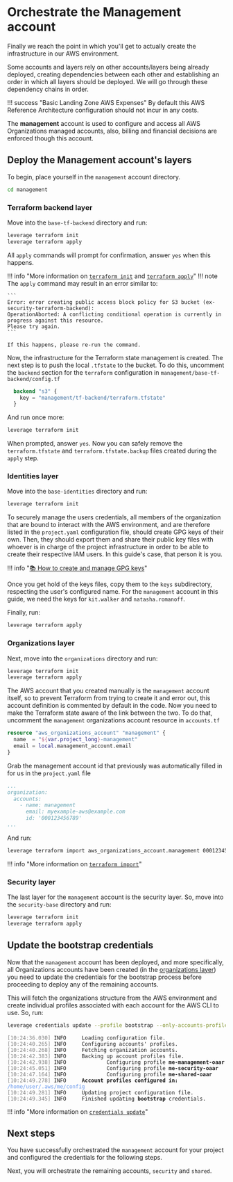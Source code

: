 # Orchestrate the Management account

Finally we reach the point in which you'll get to actually create the infrastructure in our AWS environment.

Some accounts and layers rely on other accounts/layers being already deployed, creating dependencies between each other and establishing an order in which all layers should be deployed. We will go through these dependency chains in order.

!!! success "Basic Landing Zone AWS Expenses"
    By default this AWS Reference Architecture configuration should not incur in any costs.

The **management** account is used to configure and access all AWS Organizations managed accounts, also, billing and financial decisions are enforced though this account.

## Deploy the Management account's layers

To begin, place yourself in the `management` account directory.

``` bash
cd management
```

### Terraform backend layer

Move into the `base-tf-backend` directory and run:

``` bash
leverage terraform init
leverage terraform apply
```

All `apply` commands will prompt for confirmation, answer `yes` when this happens.

!!! info "More information on [`terraform init`](../user-guide/base-workflow/leverage-cli/reference/terraform#init) and [`terraform apply`](../user-guide/base-workflow/leverage-cli/reference/terraform#apply)"
!!! note
    The `apply` command may result in an error similar to:

    ```
    Error: error creating public access block policy for S3 bucket (ex-security-terraform-backend): 
    OperationAborted: A conflicting conditional operation is currently in progress against this resource. 
    Please try again.
    ```

    If this happens, please re-run the command.

Now, the infrastructure for the Terraform state management is created. The next step is to push the local `.tfstate` to the bucket. To do this, uncomment the `backend` section for the `terraform` configuration in `management/base-tf-backend/config.tf`

``` terraform
  backend "s3" {
    key = "management/tf-backend/terraform.tfstate"
  }
```

And run once more:

``` bash
leverage terraform init
```

When prompted, answer `yes`. Now you can safely remove the `terraform.tfstate` and `terraform.tfstate.backup` files created during the `apply` step.

### Identities layer

Move into the `base-identities` directory and run:

``` bash
leverage terraform init
```

To securely manage the users credentials, all members of the organization that are bound to interact with the AWS environment, and are therefore listed in the `project.yaml` configuration file, should create GPG keys of their own. Then, they should export them and share their public key files with whoever is in charge of the project infrastructure in order to be able to create their respective IAM users. In this guide's case, that person it is you.

!!! info "[:books: How to create and manage GPG keys](../user-guide/identities/gpg/)"

Once you get hold of the keys files, copy them to the `keys` subdirectory, respecting the user's configured name. For the `management` account in this guide, we need the keys for `kit.walker` and `natasha.romanoff`.

Finally, run:

``` bash
leverage terraform apply
```

### Organizations layer

Next, move into the `organizations` directory and run:

``` bash
leverage terraform init
leverage terraform apply
```

The AWS account that you created manually is the `management` account itself, so to prevent Terraform from trying to create it and error out, this account definition is commented by default in the code. Now you need to make the Terraform state aware of the link between the two. To do that, uncomment the `management` organizations account resource in `accounts.tf`

``` terraform
resource "aws_organizations_account" "management" {
  name  = "${var.project_long}-management"
  email = local.management_account.email
}
```

Grab the management account id that previously was automatically filled in for us in the `project.yaml` file

``` yaml
...
organization:
  accounts:
    - name: management
      email: myexample-aws@example.com
      id: '000123456789'
...
```

And run:

``` bash
leverage terraform import aws_organizations_account.management 000123456789
```

!!! info "More information on [`terraform import`](../user-guide/base-workflow/leverage-cli/reference/terraform#import)"

### Security layer

The last layer for the `management` account is the security layer. So, move into the `security-base` directory and run:

``` bash
leverage terraform init
leverage terraform apply
```

## Update the bootstrap credentials

Now that the `management` account has been deployed, and more specifically, all Organizations accounts have been created (in the [organizations layer](#organizations-layer)) you need to update the credentials for the bootstrap process before proceeding to deploy any of the remaining accounts.

This will fetch the organizations structure from the AWS environment and create individual profiles associated with each account for the AWS CLI to use. So, run:

``` bash
leverage credentials update --profile bootstrap --only-accounts-profiles
```
<pre><code><span style="color:grey;">[10:24:36.030]</span> INFO     Loading configuration file.
<span style="color:grey;">[10:24:40.265]</span> INFO     Configuring accounts' profiles.
<span style="color:grey;">[10:24:40.268]</span> INFO     Fetching organization accounts.
<span style="color:grey;">[10:24:42.383]</span> INFO     Backing up account profiles file.
<span style="color:grey;">[10:24:42.938]</span> INFO             Configuring profile <b>me-management-oaar</b>
<span style="color:grey;">[10:24:45.051]</span> INFO             Configuring profile <b>me-security-oaar</b>
<span style="color:grey;">[10:24:47.164]</span> INFO             Configuring profile <b>me-shared-oaar</b>
<span style="color:grey;">[10:24:49.278]</span> INFO     <b>Account profiles configured in:</b> <span style="color:cornflowerblue;">/home/user/.aws/me/config</span>
<span style="color:grey;">[10:24:49.281]</span> INFO     Updating project configuration file.
<span style="color:grey;">[10:24:49.345]</span> INFO     Finished updating <b>bootstrap</b> credentials.
</code></pre>

!!! info "More information on [`credentials update`](../user-guide/base-workflow/leverage-cli/reference/credentials#update)"

## Next steps
You have successfully orchestrated the `management` account for your project and configured the credentials for the following steps.

Next, you will orchestrate the remaining accounts, `security` and `shared`.
